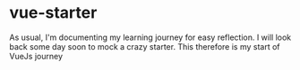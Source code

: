 # vue-starter
As usual, I'm documenting my learning journey for easy reflection. I will look back some day soon to mock a crazy starter. This therefore is my start of VueJs journey

